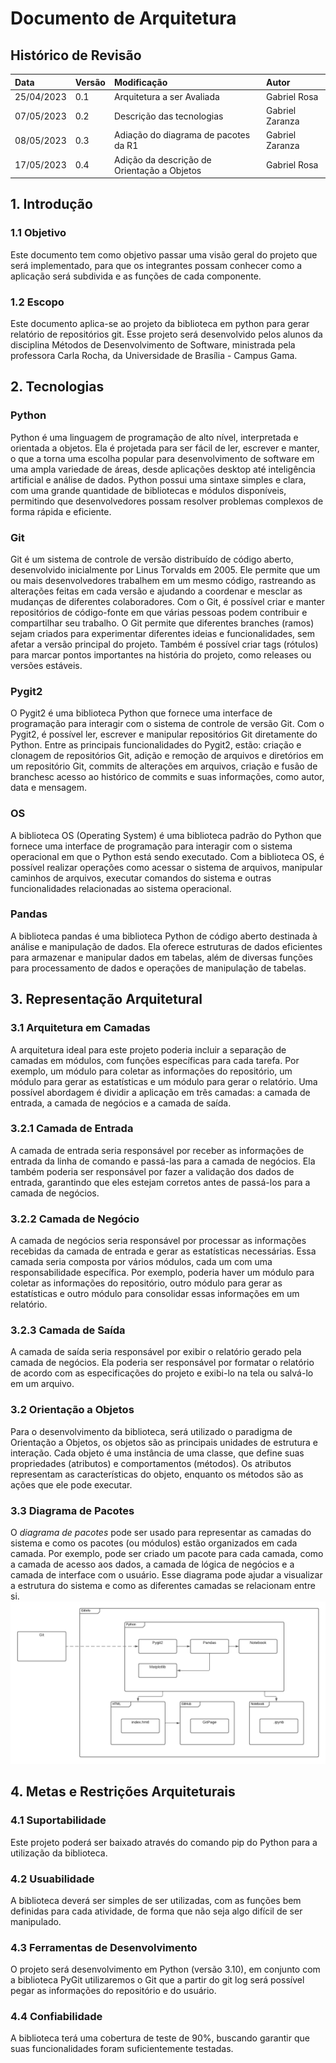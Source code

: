 # Documento de Arquitetura

## Histórico de Revisão

| Data | Versão | Modificação | Autor |
| :-   | :-     | :-          | :-    |
| 25/04/2023 | 0.1 | Arquitetura a ser Avaliada | Gabriel Rosa |
| 07/05/2023 | 0.2 | Descrição das tecnologias | Gabriel Zaranza |
| 08/05/2023 | 0.3 | Adiação do diagrama de pacotes da R1| Gabriel Zaranza |
| 17/05/2023 | 0.4 | Adição da descrição de Orientação a Objetos | Gabriel Rosa |
 
## 1. Introdução

### 1.1 Objetivo
Este documento tem como objetivo passar uma visão geral do projeto que será implementado, para que os integrantes possam conhecer como a aplicação será subdivida e as funções de cada componente.

### 1.2 Escopo
Este documento aplica-se ao projeto da biblioteca em python para gerar relatório de repositórios git. Esse projeto será desenvolvido pelos alunos da disciplina Métodos de Desenvolvimento de Software, ministrada pela professora Carla Rocha, da Universidade de Brasília - Campus Gama.
## 2. Tecnologias

### Python
Python é uma linguagem de programação de alto nível, interpretada e orientada a objetos. Ela é projetada para ser fácil de ler, escrever e manter, o que a torna uma escolha popular para desenvolvimento de software em uma ampla variedade de áreas, desde aplicações desktop até inteligência artificial e análise de dados. Python possui uma sintaxe simples e clara, com uma grande quantidade de bibliotecas e módulos disponíveis, permitindo que desenvolvedores possam resolver problemas complexos de forma rápida e eficiente.

### Git
Git é um sistema de controle de versão distribuído de código aberto, desenvolvido inicialmente por Linus Torvalds em 2005. Ele permite que um ou mais desenvolvedores trabalhem em um mesmo código, rastreando as alterações feitas em cada versão e ajudando a coordenar e mesclar as mudanças de diferentes colaboradores. Com o Git, é possível criar e manter repositórios de código-fonte em que várias pessoas podem contribuir e compartilhar seu trabalho. O Git permite que diferentes branches (ramos) sejam criados para experimentar diferentes ideias e funcionalidades, sem afetar a versão principal do projeto. Também é possível criar tags (rótulos) para marcar pontos importantes na história do projeto, como releases ou versões estáveis.

### Pygit2
O Pygit2 é uma biblioteca Python que fornece uma interface de programação para interagir com o sistema de controle de versão Git. Com o Pygit2, é possível ler, escrever e manipular repositórios Git diretamente do Python. Entre as principais funcionalidades do Pygit2, estão: criação e clonagem de repositórios Git, adição e remoção de arquivos e diretórios em um repositório Git, commits de alterações em arquivos, criação e fusão de branchesc acesso ao histórico de commits e suas informações, como autor, data e mensagem.

### OS
A biblioteca OS (Operating System) é uma biblioteca padrão do Python que fornece uma interface de programação para interagir com o sistema operacional em que o Python está sendo executado. Com a biblioteca OS, é possível realizar operações como acessar o sistema de arquivos, manipular caminhos de arquivos, executar comandos do sistema e outras funcionalidades relacionadas ao sistema operacional.

### Pandas
A biblioteca pandas é uma biblioteca Python de código aberto destinada à análise e manipulação de dados. Ela oferece estruturas de dados eficientes para armazenar e manipular dados em tabelas, além de diversas funções para processamento de dados e operações de manipulação de tabelas.

## 3. Representação Arquitetural

### 3.1 Arquitetura em Camadas
A arquitetura ideal para este projeto poderia incluir a separação de camadas em módulos, com funções específicas para cada tarefa. Por exemplo, um módulo para coletar as informações do repositório, um módulo para gerar as estatísticas e um módulo para gerar o relatório. Uma possível abordagem é dividir a aplicação em três camadas: a camada de entrada, a camada de negócios e a camada de saída.

### 3.2.1 Camada de Entrada
A camada de entrada seria responsável por receber as informações de entrada da linha de comando e passá-las para a camada de negócios. Ela também poderia ser responsável por fazer a validação dos dados de entrada, garantindo que eles estejam corretos antes de passá-los para a camada de negócios.

### 3.2.2 Camada de Negócio
A camada de negócios seria responsável por processar as informações recebidas da camada de entrada e gerar as estatísticas necessárias. Essa camada seria composta por vários módulos, cada um com uma responsabilidade específica. Por exemplo, poderia haver um módulo para coletar as informações do repositório, outro módulo para gerar as estatísticas e outro módulo para consolidar essas informações em um relatório.

### 3.2.3 Camada de Saída
A camada de saída seria responsável por exibir o relatório gerado pela camada de negócios. Ela poderia ser responsável por formatar o relatório de acordo com as especificações do projeto e exibi-lo na tela ou salvá-lo em um arquivo.

### 3.2 Orientação a Objetos 
Para o desenvolvimento da biblioteca, será utilizado o paradigma de Orientação a Objetos, os objetos são as principais unidades de estrutura e interação. Cada objeto é uma instância de uma classe, que define suas propriedades (atributos) e comportamentos (métodos). Os atributos representam as características do objeto, enquanto os métodos são as ações que ele pode executar. 

### 3.3 Diagrama de Pacotes
O *diagrama de pacotes* pode ser usado para representar as camadas do sistema e como os pacotes (ou módulos) estão organizados em cada camada. Por exemplo, pode ser criado um pacote para cada camada, como a camada de acesso aos dados, a camada de lógica de negócios e a camada de interface com o usuário. Esse diagrama pode ajudar a visualizar a estrutura do sistema e como as diferentes camadas se relacionam entre si.
![Diagrama](/docs/image/Diagrama%20de%20pacotes-R1.png)

## 4. Metas e Restrições Arquiteturais

### 4.1 Suportabilidade
Este projeto poderá ser baixado através do comando pip do Python para a utilização da biblioteca.

### 4.2 Usuabilidade
A biblioteca deverá ser simples de ser utilizadas, com as funções bem definidas para cada atividade, de forma que não seja algo difícil de ser manipulado.

### 4.3 Ferramentas de Desenvolvimento 
O projeto será desenvolvimento em Python (versão 3.10), em conjunto com a biblioteca PyGit utilizaremos o Git que a partir do git log será possível pegar as informações do repositório e do usuário.

### 4.4 Confiabilidade
A biblioteca terá uma cobertura de teste de 90%, buscando garantir que suas funcionalidades foram suficientemente testadas.
